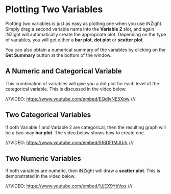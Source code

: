 # Plotting Two Variables

Plotting two variables is just as easy as plotting one when you use iNZight. Simply drag a second variable name into the __Variable 2__ slot, and again iNZight will automatically create the appropriate plot. Depending on the type of variables, you will get either a __bar plot__, __dot plot__ or __scatter plot__.

You can also obtain a numerical summary of the variables by clicking on the __Get Summary__ button at the bottom of the window.

## A Numeric and Categorical Variable

This combination of variables will give you a dot plot for each level of the categorical variable. This is discussed in the video below.

///VIDEO: https://www.youtube.com/embed/EQdIvNE5Xpw ///


## Two Categorical Variables

If both Variable 1 and Variable 2 are categorical, then the resulting graph will be a two-way __bar plot__. The video below shows how to create one.

///VIDEO: https://www.youtube.com/embed/5f6DFfMJUrk ///


## Two Numeric Variables

If both variables are numeric, then iNZight will draw a __scatter plot__. This is demonstrated in the video below.

///VIDEO: https://www.youtube.com/embed/1JjEX9YbVps ///

